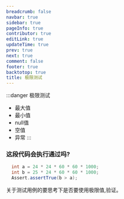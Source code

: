 ```yaml
---
breadcrumb: false
navbar: true
sidebar: true
pageInfo: true
contributor: true
editLink: true
updateTime: true
prev: true
next: true
comment: false
footer: true
backtotop: true
title: 极限测试
---
```


:::danger 极限测试

- 最大值
- 最小值
- null值
- 空值
- 异常
  :::

### 这段代码会执行通过吗?

```java 
  int a = 24 * 24 * 60 * 60 * 1000;
  int b = 25 * 24 * 60 * 60 * 1000;
  Assert.assertTrue(b > a);
```

关于测试用例的要思考下是否要使用极限值,验证。
